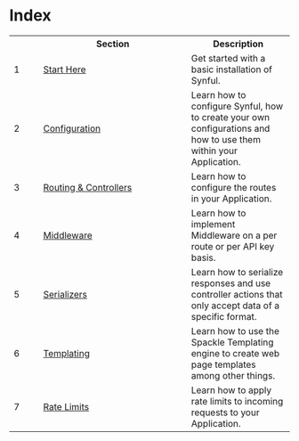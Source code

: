 # Index

<table>
    <tr>
        <th width="37">
        </th>
        <th width="250">
            Section
        </th>
        <th>
            Description
        </th>
    </tr>
    <tr>
        <td>1</td>
        <td><a href="./Getting%20Started.md">Start Here</a></td>
        <td>Get started with a basic installation of Synful.</td>
    </tr>
    <tr>
        <td>2</td>
        <td><a href="./Configuration.md">Configuration</a></td>
        <td>Learn how to configure Synful, how to create your own configurations and how to use them within your Application.</td>
    </tr>
    <tr>
        <td>3</td>
        <td><a href="./Routing%20%26%20Controllers.md">Routing & Controllers</a></td>
        <td>Learn how to configure the routes in your Application.</td>
    </tr>
    <tr>
        <td>4</td>
        <td><a href="./Middleware.md">Middleware</a></td>
        <td>Learn how to implement Middleware on a per route or per API key basis.</td>
    </tr>
    <tr>
        <td>5</td>
        <td><a href="./Serializers.md">Serializers</a></td>
        <td>Learn how to serialize responses and use controller actions that only accept data of a specific format.</td>
    </tr>
    <tr>
        <td>6</td>
        <td><a href="./Templating.md">Templating</a></td>
        <td>Learn how to use the Spackle Templating engine to create web page templates among other things.</td>
    </tr>
    <tr>
        <td>7</td>
        <td><a href="./Rate%20Limits.md">Rate Limits</a></td>
        <td>Learn how to apply rate limits to incoming requests to your Application.</td>
    </tr>
</table>